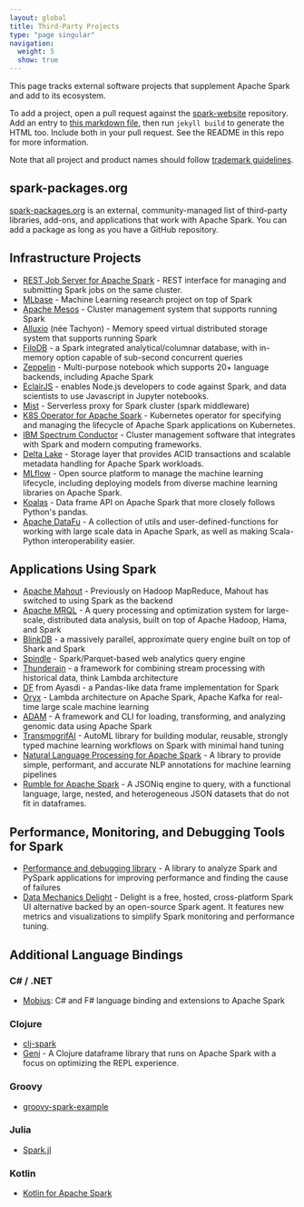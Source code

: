 ```yaml
---
layout: global
title: Third-Party Projects
type: "page singular"
navigation:
  weight: 5
  show: true
---
```


This page tracks external software projects that supplement Apache Spark and add to its ecosystem.

To add a project, open a pull request against the [spark-website](https://github.com/apache/spark-website) 
repository. Add an entry to 
[this markdown file](https://github.com/apache/spark-website/blob/asf-site/third-party-projects.md), 
then run `jekyll build` to generate the HTML too. Include
both in your pull request. See the README in this repo for more information.

Note that all project and product names should follow [trademark guidelines](/trademarks.html).

<h2>spark-packages.org</h2>

<a href="https://spark-packages.org/">spark-packages.org</a> is an external, 
community-managed list of third-party libraries, add-ons, and applications that work with 
Apache Spark. You can add a package as long as you have a GitHub repository.

<h2>Infrastructure Projects</h2>

- <a href="https://github.com/spark-jobserver/spark-jobserver">REST Job Server for Apache Spark</a> - 
REST interface for managing and submitting Spark jobs on the same cluster.
- <a href="http://mlbase.org/">MLbase</a> - Machine Learning research project on top of Spark
- <a href="https://mesos.apache.org/">Apache Mesos</a> - Cluster management system that supports 
running Spark
- <a href="https://www.alluxio.org/">Alluxio</a> (née Tachyon) - Memory speed virtual distributed 
storage system that supports running Spark    
- <a href="https://github.com/filodb/FiloDB">FiloDB</a> - a Spark integrated analytical/columnar 
database, with in-memory option capable of sub-second concurrent queries
- <a href="http://zeppelin-project.org/">Zeppelin</a> - Multi-purpose notebook which supports 20+ language backends,
including Apache Spark
- <a href="https://github.com/EclairJS/eclairjs-node">EclairJS</a> - enables Node.js developers to code
against Spark, and data scientists to use Javascript in Jupyter notebooks.
- <a href="https://github.com/Hydrospheredata/mist">Mist</a> - Serverless proxy for Spark cluster (spark middleware)
- <a href="https://github.com/GoogleCloudPlatform/spark-on-k8s-operator">K8S Operator for Apache Spark</a> - Kubernetes operator for specifying and managing the lifecycle of Apache Spark applications on Kubernetes.
- <a href="https://developer.ibm.com/storage/products/ibm-spectrum-conductor-spark/">IBM Spectrum Conductor</a> - Cluster management software that integrates with Spark and modern computing frameworks.
- <a href="https://delta.io">Delta Lake</a> - Storage layer that provides ACID transactions and scalable metadata handling for Apache Spark workloads.
- <a href="https://mlflow.org">MLflow</a> - Open source platform to manage the machine learning lifecycle, including deploying models from diverse machine learning libraries on Apache Spark.
- <a href="https://github.com/databricks/koalas">Koalas</a> - Data frame API on Apache Spark that more closely follows Python's pandas.
- <a href="https://datafu.apache.org/docs/spark/getting-started.html">Apache DataFu</a> - A collection of utils and user-defined-functions for working with large scale data in Apache Spark, as well as making Scala-Python interoperability easier.

<h2>Applications Using Spark</h2>

- <a href="https://mahout.apache.org/">Apache Mahout</a> - Previously on Hadoop MapReduce, 
Mahout has switched to using Spark as the backend
- <a href="https://wiki.apache.org/mrql/">Apache MRQL</a> - A query processing and optimization 
system for large-scale, distributed data analysis, built on top of Apache Hadoop, Hama, and Spark
- <a href="http://blinkdb.org/">BlinkDB</a> - a massively parallel, approximate query engine built 
on top of Shark and Spark
- <a href="https://github.com/adobe-research/spindle">Spindle</a> - Spark/Parquet-based web 
analytics query engine
- <a href="https://github.com/thunderain-project/thunderain">Thunderain</a> - a framework 
for combining stream processing with historical data, think Lambda architecture
- <a href="https://github.com/AyasdiOpenSource/df">DF</a> from Ayasdi - a Pandas-like data frame 
implementation for Spark
- <a href="https://github.com/OryxProject/oryx">Oryx</a> -  Lambda architecture on Apache Spark, 
Apache Kafka for real-time large scale machine learning
- <a href="https://github.com/bigdatagenomics/adam">ADAM</a> - A framework and CLI for loading, 
transforming, and analyzing genomic data using Apache Spark
- <a href="https://github.com/salesforce/TransmogrifAI">TransmogrifAI</a> - AutoML library for building modular, reusable, strongly typed machine learning workflows on Spark with minimal hand tuning
- <a href="https://github.com/JohnSnowLabs/spark-nlp">Natural Language Processing for Apache Spark</a> - A library to provide simple, performant, and accurate NLP annotations for machine learning pipelines
- <a href="http://rumbledb.org">Rumble for Apache Spark</a> - A JSONiq engine to query, with a functional language, large, nested, and heterogeneous JSON datasets that do not fit in dataframes.

<h2>Performance, Monitoring, and Debugging Tools for Spark</h2>

- <a href="https://github.com/g1thubhub/phil_stopwatch">Performance and debugging library</a> - A library to analyze Spark and PySpark applications for improving performance and finding the cause of failures
- <a href="https://www.datamechanics.co/delight">Data Mechanics Delight</a> - Delight is a free, hosted, cross-platform Spark UI alternative backed by an open-source Spark agent. It features new metrics and visualizations to simplify Spark monitoring and performance tuning.

<h2>Additional Language Bindings</h2>

<h3>C# / .NET</h3>

- <a href="https://github.com/Microsoft/Mobius">Mobius</a>: C# and F# language binding and extensions to Apache Spark

<h3>Clojure</h3>

- <a href="https://github.com/TheClimateCorporation/clj-spark">clj-spark</a>
- <a href="https://github.com/zero-one-group/geni">Geni</a> - A Clojure dataframe library that runs on Apache Spark with a focus on optimizing the REPL experience.

<h3>Groovy</h3>

- <a href="https://github.com/bunions1/groovy-spark-example">groovy-spark-example</a>

<h3>Julia</h3>

- <a href="https://github.com/dfdx/Spark.jl">Spark.jl</a>

<h3>Kotlin</h3>

- <a href="https://github.com/JetBrains/kotlin-spark-api">Kotlin for Apache Spark</a>

